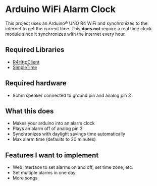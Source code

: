 # Arduino WiFi Alarm Clock

This project uses an Arduino&reg; UNO R4 WiFi and synchronizes to the internet to get the current time. This **does not** require a real time clock module since it synchronizes with the internet every hour.

## Required Libraries

- [R4HttpClient](https://github.com/piscodev/r4httpclient)
- [SimpleTime](https://github.com/physee/SimpleTime)

## Required hardware

- 8ohm speaker connected to ground pin and analog pin 3

## What this does

- Makes your arduino into an alarm clock
- Plays an alarm off of analog pin 3
- Synchronizes with daylight savings time automatically
- Max alarm time (defaults to 20 minutes)

## Features I want to implement

- Web interface to set alarms on and off, set time zone, etc.
- Set multiple alarms in one day
- More songs